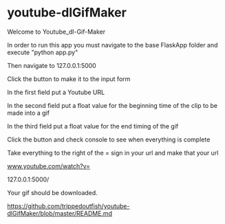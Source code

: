 # youtube-dlGifMaker

Welcome to Youtube_dl-Gif-Maker

In order to run this app you must navigate to the base FlaskApp folder and execute "python app.py"

Then navigate to 127.0.0.1:5000

Click the button to make it to the input form

In the first field put a Youtube URL

In the second field put a float value for the beginning time of the clip to be made into a gif

In the third field put a float value for the end timing of the gif

Click the button and check console to see when everything is complete

Take everything to the right of the = sign in your url and make that your url

www.youtube.com/watch?v=<Filename>

127.0.0.1:5000/<Filename>

Your gif should be downloaded.

https://github.com/trippedoutfish/youtube-dlGifMaker/blob/master/README.md